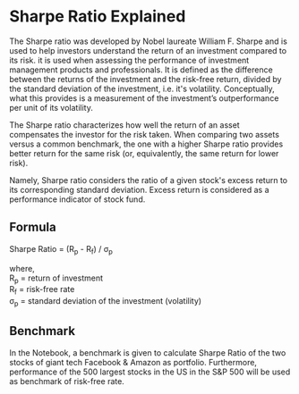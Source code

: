 # Sharpe Ratio Explained

The Sharpe ratio was developed by Nobel laureate William F. Sharpe and is used to help investors understand the return of an investment compared to its risk. it is used when assessing the performance of investment management products and professionals. It is defined as the difference between the returns of the investment and the risk-free return, divided by the standard deviation of the investment, i.e. it's volatility. Conceptually, what this provides is a measurement of the investment’s outperformance per unit of its volatility. 

The Sharpe ratio characterizes how well the return of an asset compensates the investor for the risk taken. When comparing two assets versus a common benchmark, the one with a higher Sharpe ratio provides better return for the same risk (or, equivalently, the same return for lower risk).

Namely, Sharpe ratio considers the ratio of a given stock's excess return to its corresponding standard deviation. Excess return is considered as a performance indicator of stock fund.

## Formula

Sharpe Ratio = (R<sub>p</sub> - R<sub>f</sub>) / &sigma;<sub>p</sub>

where,<br>
R<sub>p</sub> = return of investment <br>
R<sub>f</sub> = risk-free rate <br>
&sigma;<sub>p</sub> = standard deviation of the investment (volatility)

## Benchmark

In the Notebook, a benchmark is given to calculate Sharpe Ratio of the two stocks of giant tech Facebook & Amazon as portfolio. Furthermore, performance of the 500 largest stocks in the US in the S&P 500 will be used as benchmark of risk-free rate.
